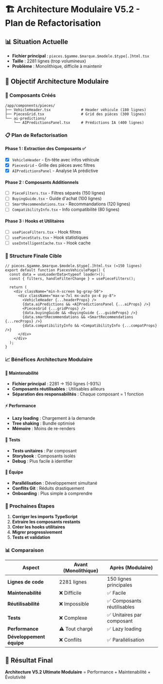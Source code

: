 # 🏗️ Architecture Modulaire V5.2 - Plan de Refactorisation

## 📊 Situation Actuelle
- **Fichier principal** : `pieces.$gamme.$marque.$modele.$type[.]html.tsx`
- **Taille** : 2281 lignes (trop volumineux)
- **Problème** : Monolithique, difficile à maintenir

## 🎯 Objectif Architecture Modulaire

### 🔧 Composants Créés
```
/app/components/pieces/
├── VehicleHeader.tsx              # Header véhicule (180 lignes)
├── PiecesGrid.tsx                 # Grid des pièces (300 lignes)  
└── ai-predictions/
    └── AIPredictionsPanel.tsx     # Prédictions IA (400 lignes)
```

### 📋 Plan de Refactorisation

#### **Phase 1 : Extraction des Composants** ✅
- [x] `VehicleHeader` - En-tête avec infos véhicule
- [x] `PiecesGrid` - Grille des pièces avec filtres
- [x] `AIPredictionsPanel` - Analyse IA prédictive

#### **Phase 2 : Composants Additionnels**
- [ ] `PieceFilters.tsx` - Filtres séparés (150 lignes)
- [ ] `BuyingGuide.tsx` - Guide d'achat (100 lignes)
- [ ] `SmartRecommendations.tsx` - Recommandations (120 lignes)
- [ ] `CompatibilityInfo.tsx` - Info compatibilité (80 lignes)

#### **Phase 3 : Hooks et Utilitaires**
- [ ] `usePieceFilters.tsx` - Hook filtres
- [ ] `usePieceStats.tsx` - Hook statistiques  
- [ ] `useIntelligentCache.tsx` - Hook cache

### 🎨 Structure Finale Cible

```tsx
// pieces.$gamme.$marque.$modele.$type[.]html.tsx (≈150 lignes)
export default function PiecesVehiculePage() {
  const data = useLoaderData<typeof loader>();
  const { filters, handleFilterChange } = usePieceFilters();
  
  return (
    <div className="min-h-screen bg-gray-50">
      <div className="max-w-7xl mx-auto px-4 py-8">
        <VehicleHeader {...headerProps} />
        {data.aiPredictions && <AIPredictionsPanel {...aiProps} />}
        <PiecesGrid {...gridProps} />
        {data.buyingGuide && <BuyingGuide {...guideProps} />}
        {data.smartRecommendations && <SmartRecommendations {...recProps} />}
        {data.compatibilityInfo && <CompatibilityInfo {...compatProps} />}
      </div>
    </div>
  );
}
```

### 📈 Bénéfices Architecture Modulaire

#### **🔧 Maintenabilité**
- **Fichier principal** : 2281 → 150 lignes (-93%)
- **Composants réutilisables** : Utilisables ailleurs
- **Séparation des responsabilités** : Chaque composant = 1 fonction

#### **⚡ Performance**  
- **Lazy loading** : Chargement à la demande
- **Tree shaking** : Bundle optimisé
- **Mémoire** : Moins de re-renders

#### **🧪 Tests**
- **Tests unitaires** : Par composant
- **Storybook** : Composants isolés
- **Debug** : Plus facile à identifier

#### **👥 Équipe**
- **Parallélisation** : Développement simultané
- **Conflits Git** : Réduits drastiquement
- **Onboarding** : Plus simple à comprendre

### 🚀 Prochaines Étapes

1. **Corriger les imports TypeScript**
2. **Extraire les composants restants**
3. **Créer les hooks utilitaires**
4. **Migrer progressivement**
5. **Tests et validation**

### 📊 Comparaison

| Aspect | Avant (Monolithique) | Après (Modulaire) |
|--------|---------------------|-------------------|
| **Lignes de code** | 2281 lignes | 150 lignes principales |
| **Maintenabilité** | ❌ Difficile | ✅ Facile |
| **Réutilisabilité** | ❌ Impossible | ✅ Composants réutilisables |
| **Tests** | ❌ Complexe | ✅ Unitaires par composant |
| **Performance** | ⚠️ Tout chargé | ✅ Lazy loading |
| **Développement équipe** | ❌ Conflits | ✅ Parallélisation |

## 🎯 Résultat Final

**Architecture V5.2 Ultimate Modulaire** = Performance + Maintenabilité + Évolutivité